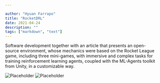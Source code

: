 ```yaml
---

author: "Hyuan Farrapo"
title: "RocketDRL"
date: 2021-04-24
description: ""
tags: ["markdown", "text"]
---
```


Software development together with an article that presents an open-source environment, whose mechanics were based on the Rocket League game, including three mini-games, with immersive and complex tasks for training reinforcement learning agents, coupled with the ML-Agents toolkit from Unity, in a customizable way.


![Placeholder](/rocket/rocket2.gif)
![Placeholder](/rocket/rocket3.gif)

